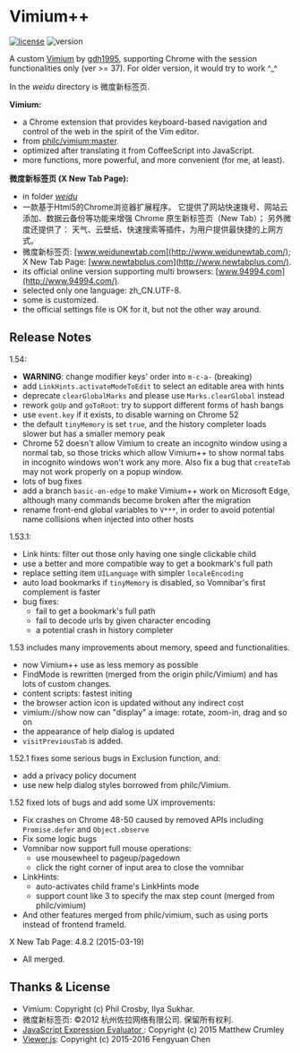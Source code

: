 Vimium++
========
[![license](https://img.shields.io/badge/license-MIT-blue.svg)](MIT-LICENSE.txt)
![version](https://img.shields.io/badge/release-1.54-orange.svg)

A custom [Vimium](https://github.com/philc/vimium)
  by [gdh1995](https://github.com/gdh1995),
  supporting Chrome with the session functionalities only (ver >= 37).
  For older version, it would try to work ^_^

In the *weidu* directory is 微度新标签页.

__Vimium:__

* a Chrome extension that provides keyboard-based navigation and control
    of the web in the spirit of the Vim editor.
* from [philc/vimium:master](https://github.com/philc/vimium).
* optimized after translating it from CoffeeScript into JavaScript.
* more functions, more powerful, and more convenient (for me, at least).

__微度新标签页 (X New Tab Page):__

* in folder [*weidu*](https://github.com/gdh1995/vimium-plus/tree/master/weidu)
* 一款基于Html5的Chrome浏览器扩展程序。
  它提供了网站快速拨号、网站云添加、数据云备份等功能来增强 Chrome
    原生新标签页（New Tab）；
  另外微度还提供了：
    天气、云壁纸、快速搜索等插件，为用户提供最快捷的上网方式。
* 微度新标签页: [www.weidunewtab.com](http://www.weidunewtab.com/);
    X New Tab Page: [www.newtabplus.com](http://www.newtabplus.com/).
* its official online version supporting multi browsers:
    [www.94994.com](http://www.94994.com/).
* selected only one language: zh_CN.UTF-8.
* some is customized.
* the official settings file is OK for it, but not the other way around.

Release Notes
-------------

1.54:
* **WARNING**: change modifier keys' order into `m-c-a-` (breaking)
* add `LinkHints.activateModeToEdit` to select an editable area with hints
* deprecate `clearGlobalMarks` and please use `Marks.clearGlobal` instead
* rework `goUp` and `goToRoot`: try to support different forms of hash bangs
* use `event.key` if it exists, to disable warning on Chrome 52
* the default `tinyMemory` is set `true`,
  and the history completer loads slower but has a smaller memory peak
* Chrome 52 doesn't allow Vimium to create an incognito window
    using a normal tab,
  so those tricks which allow Vimium++ to show normal tabs in incognito windows
    won't work any more.
  Also fix a bug that `createTab` may not work properly on a popup window.
* lots of bug fixes
* add a branch `basic-on-edge` to make Vimium++ work on Microsoft Edge,
    although many commands become broken after the migration
* rename front-end global variables to `V***`,
  in order to avoid potential name collisions when injected into other hosts

1.53.1:

* Link hints: filter out those only having one single clickable child
* use a better and more compatible way to get a bookmark's full path
* replace setting item `UILanguage` with simpler `localeEncoding`
* auto load bookmarks if `tinyMemory` is disabled, so Vomnibar's first complement is faster
* bug fixes:
  * fail to get a bookmark's full path
  * fail to decode urls by given character encoding
  * a potential crash in history completer

1.53 includes many improvements about memory, speed and functionalities.

* now Vimium++ use as less memory as possible
* FindMode is rewritten (merged from the origin philc/Vimium) and has lots of custom changes.
* content scripts: fastest initing
* the browser action icon is updated without any indirect cost
* vimium://show now can "display" a image: rotate, zoom-in, drag and so on
* the appearance of help dialog is updated
* `visitPreviousTab` is added.

1.52.1 fixes some serious bugs in Exclusion function, and:

* add a privacy policy document
* use new help dialog styles borrowed from philc/Vimium.

1.52 fixed lots of bugs and add some UX improvements:

* Fix crashes on Chrome 48-50 caused by removed APIs including `Promise.defer` and `Object.observe`
* Fix some logic bugs
* Vomnibar now support full mouse operations:
  * use mousewheel to pageup/pagedown
  * click the right corner of input area to close the vomnibar
* LinkHints:
  * auto-activates child frame's LinkHints mode
  * support count like 3 to specify the max step count (merged from philc/vimium)
* And other features merged from philc/vimium, such as using ports instead of frontend frameId.

X New Tab Page: 4.8.2 (2015-03-19)

* All merged.

Thanks & License
-------
* Vimium: Copyright (c) Phil Crosby, Ilya Sukhar.
* 微度新标签页: ©2012 杭州佐拉网络有限公司. 保留所有权利.
* [JavaScript Expression Evaluator
    ](https://github.com/silentmatt/js-expression-eval):
    Copyright (c) 2015 Matthew Crumley
* [Viewer.js](https://github.com/fengyuanchen/viewerjs):
    Copyright (c) 2015-2016 Fengyuan Chen
